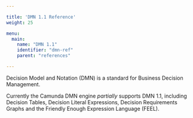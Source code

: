 ```yaml
---

title: 'DMN 1.1 Reference'
weight: 25

menu:
  main:
    name: "DMN 1.1"
    identifier: "dmn-ref"
    parent: "references"

---
```


Decision Model and Notation (DMN) is a standard for Business Decision Management.

Currently the Camunda DMN engine *partially* supports DMN 1.1, including Decision Tables, Decision Literal Expressions, Decision Requirements Graphs and the Friendly Enough Expression Language (FEEL).
